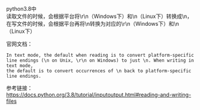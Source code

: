 python3.8中  
读取文件的时候，会根据平台将\r\n（Windows下）和\n（Linux下）转换成\n，在写文件的时候，会根据平台再将\n转换为对应的\r\n（Windows下）和\n（Linux下）

官网文档：
```
In text mode, the default when reading is to convert platform-specific line endings (\n on Unix, \r\n on Windows) to just \n. When writing in text mode, 
the default is to convert occurrences of \n back to platform-specific line endings.
```

参考链接：  
https://docs.python.org/3.8/tutorial/inputoutput.html#reading-and-writing-files
